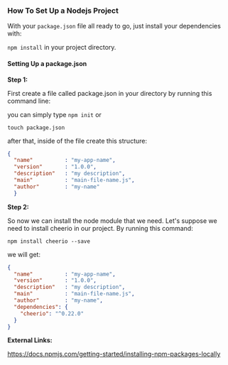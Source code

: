 ### How To Set Up a Nodejs Project 

With your `package.json` file all ready to go, just install your dependencies with:

`npm install` in your project directory.

#### Setting Up a package.json

**Step 1:** 

First create a file called package.json in your directory by running this command line:

you can simply type `npm init` or  

`touch package.json` 

after that, inside of the file create this structure:

```json
{
  "name"          : "my-app-name",
  "version"       : "1.0.0",
  "description"   : "my description",
  "main"          : "main-file-name.js",
  "author"        : "my-name"
  }
```

**Step 2:** 

So now we can install the node module that we need. Let's suppose we need to install cheerio in our project. By running this command:  

`npm install cheerio --save` 

we will get:

```json
{
  "name"          : "my-app-name",
  "version"       : "1.0.0",
  "description"   : "my description",
  "main"          : "main-file-name.js",
  "author"        : "my-name",
  "dependencies": {
    "cheerio": "^0.22.0"
  }
}
```



**External Links:**

https://docs.npmjs.com/getting-started/installing-npm-packages-locally